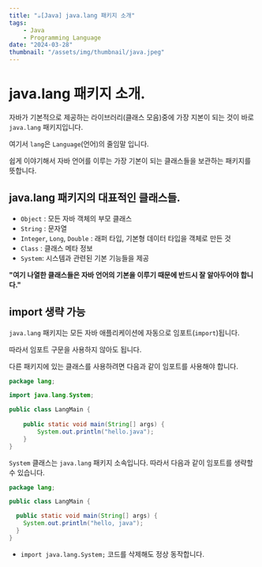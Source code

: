 ```yaml
---
title: "☕️[Java] java.lang 패키지 소개"
tags:
    - Java
    - Programming Language
date: "2024-03-28"
thumbnail: "/assets/img/thumbnail/java.jpeg"
---
```


# java.lang 패키지 소개.
자바가 기본적으로 제공하는 라이브러리(클래스 모음)중에 가장 지본이 되는 것이 바로 `java.lang` 패키지입니다.

여기서 `lang`은 `Language`(언어)의 줄임말 입니다.

쉽게 이야기해서 자바 언어를 이루는 가장 기본이 되는 클래스들을 보관하는 패키지를 뜻합니다.

## java.lang 패키지의 대표적인 클래스들.
- `Object` : 모든 자바 객체의 부모 클래스
- `String` : 문자열
- `Integer`, `Long`, `Double` : 래퍼 타입, 기본형 데이터 타입을 객체로 만든 것
- `Class` : 클래스 메타 정보
- `System`: 시스템과 관련된 기본 기능들을 제공

**"여기 나열한 클래스들은 자바 언어의 기본을 이루기 때문에 반드시 잘 알아두어야 합니다."**

## import 생략 가능
`java.lang` 패키지는 모든 자바 애플리케이션에 자동으로 임포트(`import`)됩니다.

따라서 임포트 구문을 사용하지 않아도 됩니다.

다른 패키지에 있는 클래스를 사용하려면 다음과 같이 임포트를 사용해야 합니다.

```java
package lang;

import java.lang.System;

public class LangMain {
    
    public static void main(String[] args) {
        System.out.println("hello.java");
    }
}
```

`System` 클래스는 `java.lang` 패키지 소속입니다. 따라서 다음과 같이 임포트를 생략할 수 있습니다.

```java
package lang;

public class LangMain {

  public static void main(String[] args) {
    System.out.println("hello, java");
  }
}
```
- `import java.lang.System;` 코드를 삭제해도 정상 동작합니다.

